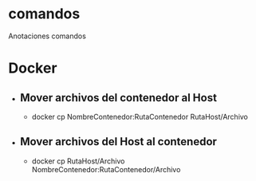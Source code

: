 # comandos
Anotaciones comandos

# Docker 
* ## Mover archivos del contenedor al Host
  * docker cp NombreContenedor:RutaContenedor RutaHost/Archivo
* ## Mover archivos del Host al contenedor
  * docker cp RutaHost/Archivo NombreContenedor:RutaContenedor/Archivo  
